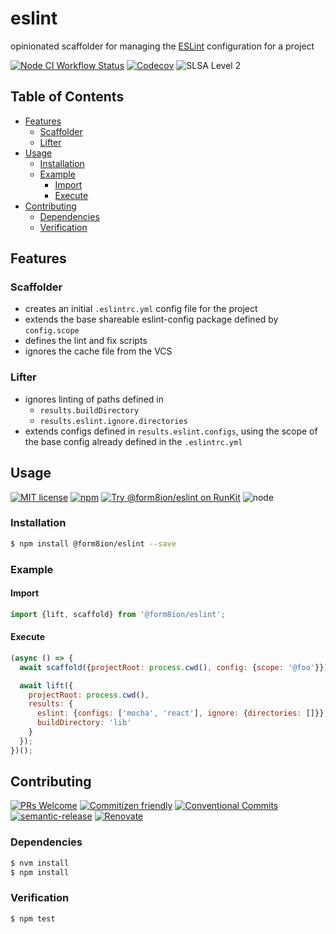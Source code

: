 # eslint

opinionated scaffolder for managing the [ESLint](https://eslint.org)
configuration for a project

<!--status-badges start -->

[![Node CI Workflow Status][github-actions-ci-badge]][github-actions-ci-link]
[![Codecov][coverage-badge]][coverage-link]
![SLSA Level 2][slsa-badge]

<!--status-badges end -->

## Table of Contents

* [Features](#features)
  * [Scaffolder](#scaffolder)
  * [Lifter](#lifter)
* [Usage](#usage)
  * [Installation](#installation)
  * [Example](#example)
    * [Import](#import)
    * [Execute](#execute)
* [Contributing](#contributing)
  * [Dependencies](#dependencies)
  * [Verification](#verification)

## Features

### Scaffolder

* creates an initial `.eslintrc.yml` config file for the project
* extends the base shareable eslint-config package defined by `config.scope`
* defines the lint and fix scripts
* ignores the cache file from the VCS

### Lifter

* ignores linting of paths defined in
  * `results.buildDirectory`
  * `results.eslint.ignore.directories`
* extends configs defined in `results.eslint.configs`, using the scope of the
  base config already defined in the `.eslintrc.yml`

## Usage

<!--consumer-badges start -->

[![MIT license][license-badge]][license-link]
[![npm][npm-badge]][npm-link]
[![Try @form8ion/eslint on RunKit][runkit-badge]][runkit-link]
![node][node-badge]

<!--consumer-badges end -->

### Installation

```sh
$ npm install @form8ion/eslint --save
```

### Example

#### Import

```javascript
import {lift, scaffold} from '@form8ion/eslint';
```

#### Execute

```javascript
(async () => {
  await scaffold({projectRoot: process.cwd(), config: {scope: '@foo'}});

  await lift({
    projectRoot: process.cwd(),
    results: {
      eslint: {configs: ['mocha', 'react'], ignore: {directories: []}},
      buildDirectory: 'lib'
    }
  });
})();
```

## Contributing

<!--contribution-badges start -->

[![PRs Welcome][PRs-badge]][PRs-link]
[![Commitizen friendly][commitizen-badge]][commitizen-link]
[![Conventional Commits][commit-convention-badge]][commit-convention-link]
[![semantic-release][semantic-release-badge]][semantic-release-link]
[![Renovate][renovate-badge]][renovate-link]

<!--contribution-badges end -->

### Dependencies

```sh
$ nvm install
$ npm install
```

### Verification

```sh
$ npm test
```

[PRs-link]: http://makeapullrequest.com

[PRs-badge]: https://img.shields.io/badge/PRs-welcome-brightgreen.svg

[commitizen-link]: http://commitizen.github.io/cz-cli/

[commitizen-badge]: https://img.shields.io/badge/commitizen-friendly-brightgreen.svg

[commit-convention-link]: https://conventionalcommits.org

[commit-convention-badge]: https://img.shields.io/badge/Conventional%20Commits-1.0.0-yellow.svg

[semantic-release-link]: https://github.com/semantic-release/semantic-release

[semantic-release-badge]: https://img.shields.io/badge/semantic--release-angular-e10079?logo=semantic-release

[renovate-link]: https://renovatebot.com

[renovate-badge]: https://img.shields.io/badge/renovate-enabled-brightgreen.svg?logo=renovatebot

[github-actions-ci-link]: https://github.com/form8ion/eslint/actions?query=workflow%3A%22Node.js+CI%22+branch%3Amaster

[github-actions-ci-badge]: https://img.shields.io/github/actions/workflow/status/form8ion/eslint/node-ci.yml.svg?branch=master&logo=github

[license-link]: LICENSE

[license-badge]: https://img.shields.io/github/license/form8ion/eslint.svg

[npm-link]: https://www.npmjs.com/package/@form8ion/eslint

[npm-badge]: https://img.shields.io/npm/v/@form8ion/eslint.svg

[runkit-link]: https://npm.runkit.com/@form8ion/eslint

[runkit-badge]: https://badge.runkitcdn.com/@form8ion/eslint.svg

[node-badge]: https://img.shields.io/node/v/@form8ion/eslint?logo=node.js

[coverage-link]: https://codecov.io/github/form8ion/eslint

[coverage-badge]: https://img.shields.io/codecov/c/github/form8ion/eslint?logo=codecov

[slsa-badge]: https://slsa.dev/images/gh-badge-level2.svg

